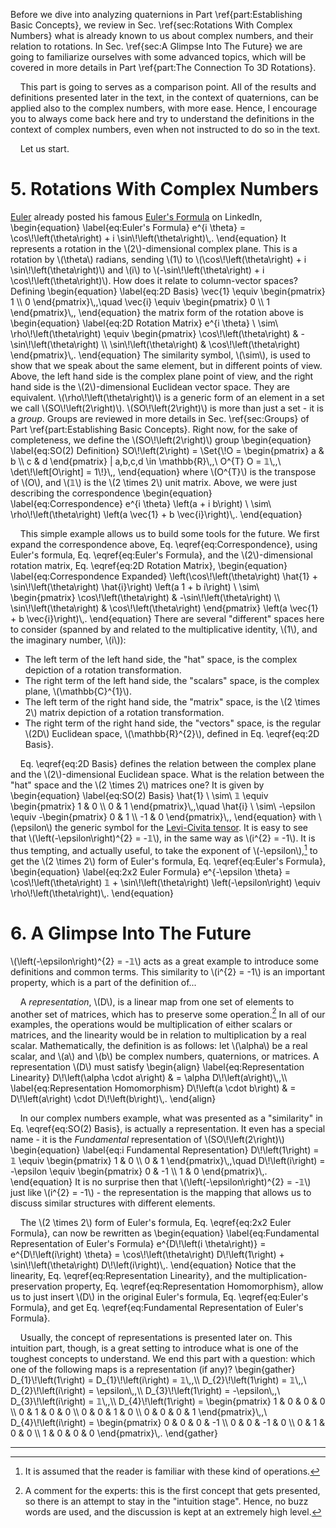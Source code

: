 <script src="load-mathjax.js" async></script> 

Before we dive into analyzing quaternions in Part&nbsp;\\ref{part:Establishing Basic Concepts}, we review in Sec.&nbsp;\\ref{sec:Rotations With Complex Numbers} what is already known to us about complex numbers, and their relation to rotations. In Sec.&nbsp;\\ref{sec:A Glimpse Into The Future} we are going to familiarize ourselves with some advanced topics, which will be covered in more details in Part&nbsp;\\ref{part:The Connection To 3D Rotations}.

&nbsp;&nbsp;&nbsp;&nbsp;This part is going to serves as a comparison point. All of the results and definitions presented later in the text, in the context of quaternions, can be applied also to the complex numbers, with more ease. Hence, I encourage you to always come back here and try to understand the definitions in the context of complex numbers, even when not instructed to do so in the text.

&nbsp;&nbsp;&nbsp;&nbsp;Let us start.

# 5. Rotations With Complex Numbers
<div style="display:none">\(\setSection{5}\)</div>

[Euler](https://en.wikipedia.org/wiki/Leonhard_Euler) already posted his famous [Euler's Formula](https://en.wikipedia.org/wiki/Euler%27s_formula) on LinkedIn,
\\begin{equation}
	\\label{eq:Euler's Formula}
	e^{i \\theta} = \\cos\\!\\left(\\theta\\right) + i \\sin\\!\\left(\\theta\\right)\\,.
\\end{equation}
It represents a rotation in the \\(2\\)-dimensional complex plane. This is a rotation by \\(\\theta\\) radians, sending \\(1\\) to \\(\\cos\\!\\left(\\theta\\right) + i \\sin\\!\\left(\\theta\\right)\\) and \\(i\\) to \\(-\\sin\\!\\left(\\theta\\right) + i \\cos\\!\\left(\\theta\\right)\\). How does it relate to column-vector spaces? Defining
\\begin{equation}
	\\label{eq:2D Basis}
	\\vec{1} \\equiv \\begin{pmatrix} 1 \\\\ 0 \\end{pmatrix}\\,,\\quad \\vec{i} \\equiv \\begin{pmatrix} 0 \\\\ 1 \\end{pmatrix}\\,,
\\end{equation}
the matrix form of the rotation above is
\\begin{equation}
	\\label{eq:2D Rotation Matrix}
	e^{i \\theta} \\ \\sim\\  \\rho\\!\\left(\\theta\\right) \\equiv \\begin{pmatrix} \\cos\\!\\left(\\theta\\right) & -\\sin\\!\\left(\\theta\\right) \\\\ \\sin\\!\\left(\\theta\\right) & \\cos\\!\\left(\\theta\\right) \\end{pmatrix}\\,.
\\end{equation}
The similarity symbol, \\(\\sim\\), is used to show that we speak about the same element, but in different points of view. Above, the left hand side is the complex plane point of view, and the right hand side is the \\(2\\)-dimensional Euclidean vector space. They are equivalent. \\(\\rho\\!\\left(\\theta\\right)\\) is a generic form of an element in a set we call \\(SO\\!\\left(2\\right)\\). \\(SO\\!\\left(2\\right)\\) is more than just a set - it is a *group*. Groups are reviewed in more details in Sec.&nbsp;\\ref{sec:Groups} of Part&nbsp;\\ref{part:Establishing Basic Concepts}. Right now, for the sake of completeness, we define the \\(SO\\!\\left(2\\right)\\) group
\\begin{equation}
	\\label{eq:SO(2) Definition}
	SO\\!\\left(2\\right) = \\Set{\\!O = \\begin{pmatrix} a & b \\\\ c & d \\end{pmatrix} | a,b,c,d \\in \\mathbb{R}\\,,\\ O^{T} O = 𝟙\\,,\\ \\det\\!\\left[O\\right] = 1\\!}\\,,
\\end{equation}
where \\(O^{T}\\) is the transpose of \\(O\\), and \\(𝟙\\) is the \\(2 \\times 2\\) unit matrix. Above, we were just describing the correspondence
\\begin{equation}
	\\label{eq:Correspondence}
	e^{i \\theta} \\left(a + i b\\right) \\ \\sim\\  \\rho\\!\\left(\\theta\\right) \\left(a \\vec{1} + b \\vec{i}\\right)\\,.
\\end{equation}

&nbsp;&nbsp;&nbsp;&nbsp;This simple example allows us to build some tools for the future. We first expand the correspondence above, Eq.&nbsp;\\eqref{eq:Correspondence}, using Euler's formula, Eq.&nbsp;\\eqref{eq:Euler's Formula}, and the \\(2\\)-dimensional rotation matrix, Eq.&nbsp;\\eqref{eq:2D Rotation Matrix},
\\begin{equation}
	\\label{eq:Correspondence Expanded}
	\\left(\\cos\\!\\left(\\theta\\right) \\hat{1} + \\sin\\!\\left(\\theta\\right) \\hat{i}\\right) \\left(a 1 + b i\\right) \\ \\sim\\  \\begin{pmatrix} \\cos\\!\\left(\\theta\\right) & -\\sin\\!\\left(\\theta\\right) \\\\ \\sin\\!\\left(\\theta\\right) & \\cos\\!\\left(\\theta\\right) \\end{pmatrix} \\left(a \\vec{1} + b \\vec{i}\\right)\\,.
\\end{equation}
There are several "different" spaces here to consider (spanned by and related to the multiplicative identity, \\(1\\), and the imaginary number, \\(i\\)):
* The left term of the left hand side, the "hat" space, is the complex depiction of a rotation transformation.
* The right term of the left hand side, the "scalars" space, is the complex plane, \\(\\mathbb{C}^{1}\\).
* The left term of the right hand side, the "matrix" space, is the \\(2 \\times 2\\) matrix depiction of a rotation transformation.
* The right term of the right hand side, the "vectors" space, is the regular \\(2D\\) Euclidean space, \\(\\mathbb{R}^{2}\\), defined in Eq.&nbsp;\\eqref{eq:2D Basis}.

&nbsp;&nbsp;&nbsp;&nbsp;Eq.&nbsp;\\eqref{eq:2D Basis} defines the relation between the complex plane and the \\(2\\)-dimensional Euclidean space. What is the relation between the "hat" space and the \\(2 \\times 2\\) matrices one? It is given by
\\begin{equation}
	\\label{eq:SO(2) Basis}
	\\hat{1} \\ \\sim\\  𝟙 \\equiv \\begin{pmatrix} 1 & 0 \\\\ 0 & 1 \\end{pmatrix}\\,,\\quad \\hat{i} \\ \\sim\\  -\\epsilon \\equiv -\\begin{pmatrix} 0 & 1 \\\\ -1 & 0 \\end{pmatrix}\\,,
\\end{equation}
with \\(\\epsilon\\) the generic symbol for the [Levi-Civita tensor](https://en.wikipedia.org/wiki/Levi-Civita_symbol#Two_dimensions). It is easy to see that \\(\\left(-\\epsilon\\right)^{2} = -𝟙\\), in the same way as \\(i^{2} = -1\\). It is thus tempting, and actually useful, to take the exponent of \\(-\\epsilon\\),[^4] to get the \\(2 \\times 2\\) form of Euler's formula, Eq.&nbsp;\\eqref{eq:Euler's Formula},
\\begin{equation}
	\\label{eq:2x2 Euler Formula}
	e^{-\\epsilon \\theta} = \\cos\\!\\left(\\theta\\right) 𝟙 + \\sin\\!\\left(\\theta\\right) \\left(-\\epsilon\\right) \\equiv \\rho\\!\\left(\\theta\\right)\\,.
\\end{equation}

# 6. A Glimpse Into The Future
<div style="display:none">\(\setSection{6}\)</div>

\\(\\left(-\\epsilon\\right)^{2} = -𝟙\\) acts as a great example to introduce some definitions and common terms. This similarity to \\(i^{2} = -1\\) is an important property, which is a part of the definition of...

&nbsp;&nbsp;&nbsp;&nbsp;A *representation*, \\(D\\), is a linear map from one set of elements to another set of matrices, which has to preserve some operation.[^5] In all of our examples, the operations would be multiplication of either scalars or matrices, and the linearity would be in relation to multiplication by a real scalar. Mathematically, the definition is as follows: let \\(\\alpha\\) be a real scalar, and \\(a\\) and \\(b\\) be complex numbers, quaternions, or matrices. A representation \\(D\\) must satisfy
\\begin{align}
	\\label{eq:Representation Linearity} D\\!\\left(\\alpha \\cdot a\\right) & = \\alpha D\\!\\left(a\\right)\\,,\\\\ \\label{eq:Representation Homomorphism} D\\!\\left(a \\cdot b\\right) & = D\\!\\left(a\\right) \\cdot D\\!\\left(b\\right)\\,.
\\end{align}

&nbsp;&nbsp;&nbsp;&nbsp;In our complex numbers example, what was presented as a "similarity" in Eq.&nbsp;\\eqref{eq:SO(2) Basis}, is actually a representation. It even has a special name - it is the *Fundamental* representation of \\(SO\\!\\left(2\\right)\\)
\\begin{equation}
	\\label{eq:i Fundamental Representation}
	D\\!\\left(1\\right) = 𝟙 \\equiv \\begin{pmatrix} 1 & 0 \\\\ 0 & 1 \\end{pmatrix}\\,,\\quad D\\!\\left(i\\right) = -\\epsilon \\equiv \\begin{pmatrix} 0 & -1 \\\\ 1 & 0 \\end{pmatrix}\\,.
\\end{equation}
It is no surprise then that \\(\\left(-\\epsilon\\right)^{2} = -𝟙\\) just like \\(i^{2} = -1\\) - the representation is the mapping that allows us to discuss similar structures with different elements.

&nbsp;&nbsp;&nbsp;&nbsp;The \\(2 \\times 2\\) form of Euler's formula, Eq.&nbsp;\\eqref{eq:2x2 Euler Formula}, can now be rewritten as
\\begin{equation}
	\\label{eq:Fundamental Representation of Euler's Formula}
	e^{D\\!\\left(i \\theta\\right)} = e^{D\\!\\left(i\\right) \\theta} = \\cos\\!\\left(\\theta\\right) D\\!\\left(1\\right) + \\sin\\!\\left(\\theta\\right) D\\!\\left(i\\right)\\,.
\\end{equation}
Notice that the linearity, Eq.&nbsp;\\eqref{eq:Representation Linearity}, and the multiplication-preservation property, Eq.&nbsp;\\eqref{eq:Representation Homomorphism}, allow us to just insert \\(D\\) in the original Euler's formula, Eq.&nbsp;\\eqref{eq:Euler's Formula}, and get Eq.&nbsp;\\eqref{eq:Fundamental Representation of Euler's Formula}.

&nbsp;&nbsp;&nbsp;&nbsp;Usually, the concept of representations is presented later on. This intuition part, though, is a great setting to introduce what is one of the toughest concepts to understand. We end this part with a question: which one of the following maps is a representation (if any)?
\\begin{gather}
	D_{1}\\!\\left(1\\right) = D_{1}\\!\\left(i\\right) = 𝟙\\,,\\\\	D_{2}\\!\\left(1\\right) = 𝟙\\,,\\ D_{2}\\!\\left(i\\right) = \\epsilon\\,,\\\\ D_{3}\\!\\left(1\\right) = -\\epsilon\\,,\\ D_{3}\\!\\left(i\\right) = 𝟙\\,,\\\\ D_{4}\\!\\left(1\\right) = \\begin{pmatrix} 1 & 0 & 0 & 0 \\\\ 0 & 1 & 0 & 0 \\\\ 0 & 0 & 1 & 0 \\\\ 0 & 0 & 0 & 1 \\end{pmatrix}\\,,\\ D_{4}\\!\\left(i\\right) = \\begin{pmatrix} 0 & 0 & 0 & -1 \\\\ 0 & 0 & -1 & 0 \\\\ 0 & 1 & 0 & 0 \\\\ 1 & 0 & 0 & 0 \\end{pmatrix}\\,.
\\end{gather}

---

[^4]: It is assumed that the reader is familiar with these kind of operations.
[^5]: A comment for the experts: this is the first concept that gets presented, so there is an attempt to stay in the "intuition stage". Hence, no buzz words are used, and the discussion is kept at an extremely high level.
